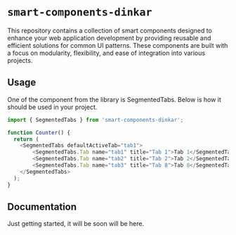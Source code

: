 # `smart-components-dinkar`

This repository contains a collection of smart components designed to enhance your web application development 
by providing reusable and efficient solutions for common UI patterns.
These components are built with a focus on modularity, flexibility, and ease of integration into various projects.

## Usage

One of the component from the library is SegmentedTabs. Below is how it should be used in your project.

```js
import { SegmentedTabs } from 'smart-components-dinkar';

function Counter() {
  return (
    <SegmentedTabs defaultActiveTab="tab1">
        <SegmentedTabs.Tab name="tab1" title="Tab 1">Tab 1</SegmentedTabs.Tab>
        <SegmentedTabs.Tab name="tab2" title="Tab 2">Tab 2</SegmentedTabs.Tab>
        <SegmentedTabs.Tab name="tab3" title="Tab 8">Tab 8</SegmentedTabs.Tab>
    </SegmentedTabs>
  );
}

```

## Documentation

Just getting started, it will be soon will be here.
